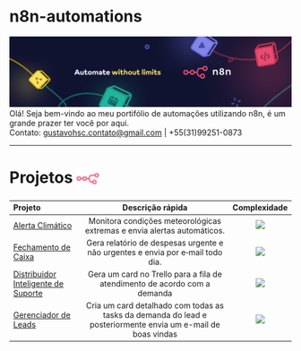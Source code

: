 # n8n-automations
![](./img/n8n.png)
Olá! Seja bem-vindo ao meu portifólio de automações utilizando n8n, é um grande prazer ter você por aqui. <br>
Contato: gustavohsc.contato@gmail.com | +55(31)99251-0873

---

# Projetos <img src="./img/n8n-color.svg" alt="n8n logo" width="40" align="center" />
| Projeto | Descrição rápida | Complexidade |
|:------- |:----------------:|:------------:|
| [Alerta Climático](./workflows/alerta-climatico/alerta-climatico.md) | Monitora condições meteorológicas extremas e envia alertas automáticos. | ![](https://img.shields.io/badge/1%2F5-blue?style=flat-square) |
| [Fechamento de Caixa](./workflows/fechamento-caixa/fechamento-caixa.md) | Gera relatório de despesas urgente e não urgentes e envia por e‑mail todo dia. | ![](https://img.shields.io/badge/1%2F5-blue?style=flat-square) |
| [Distribuidor Inteligente de Suporte](./workflows/distribuidor-suporte/distribuidor-suporte.md) | Gera um card no Trello para a fila de atendimento de acordo com a demanda | ![](https://img.shields.io/badge/2%2F5-blue?style=flat-square) |
| [Gerenciador de Leads](./workflows/gerenciador-leads/gerenciador-leads.md) | Cria um card detalhado com todas as tasks da demanda do lead e posteriormente envia um e-mail de boas vindas | ![](https://img.shields.io/badge/3%2F5-blue?style=flat-square) |